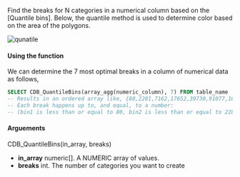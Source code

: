 Find the breaks for N categories in a numerical column based on the [Quantile bins]. Below, the quantile method is used to determine color based on the area of the polygons.

![qunatile](https://f.cloud.github.com/assets/370259/140714/932ed0e6-722b-11e2-9807-ffbd0fddb9ac.png)

#### Using the function

We can determine the 7 most optimal breaks in a column of numerical data as follows, 

```sql
SELECT CDB_QuantileBins(array_agg(numeric_column), 7) FROM table_name
-- Results in an ordered array like, {80,2281,7162,17652,39730,91077,1638094}
-- Each break happens up to, and equal, to a number: 
-- (bin1 is less than or equal to 80, bin2 is less than or equal to 2281, etc.)
```

#### Arguements

CDB_QuantileBins(in_array, breaks)

* **in_array** numeric[]. A NUMERIC array of values.
* **breaks** int. The number of categories you want to create